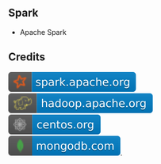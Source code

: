 Spark
-----

- Apache Spark

Credits
-------
[![image](
https://github.com/RajaniCode/S/blob/main/Badges/Spark/spark.apache.org.svg?raw=true)](https://spark.apache.org)  
[![image](
https://github.com/RajaniCode/S/blob/main/Badges/Spark/hadoop.apache.org.svg?raw=true)](https://hadoop.apache.org)  
[![image](
https://github.com/RajaniCode/S/blob/main/Badges/Spark/centos.org.svg?raw=true)](https://centos.org)  
[![image](
https://github.com/RajaniCode/S/blob/main/Badges/Spark/mongodb.com.svg?raw=true)](https://mongodb.com). 
